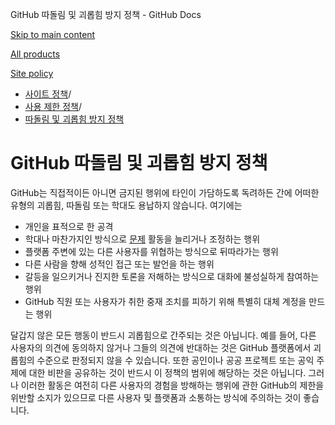 GitHub 따돌림 및 괴롭힘 방지 정책 - GitHub Docs

[Skip to main content](#main-content)

[All products](/ko)

[Site policy](/site-policy)

* [사이트 정책](/ko/site-policy)/
* [사용 제한 정책](/ko/site-policy/acceptable-use-policies)/
* [따돌림 및 괴롭힘 방지 정책](/ko/site-policy/acceptable-use-policies/github-bullying-and-harassment)

GitHub 따돌림 및 괴롭힘 방지 정책
==========

GitHub는 직접적이든 아니면 금지된 행위에 타인이 가담하도록 독려하든 간에 어떠한 유형의 괴롭힘, 따돌림 또는 학대도 용납하지 않습니다. 여기에는

* 개인을 표적으로 한 공격
* 학대나 마찬가지인 방식으로 [문제](/ko/site-policy/acceptable-use-policies/github-disrupting-the-experience-of-other-users) 활동을 늘리거나 조정하는 행위
* 플랫폼 주변에 있는 다른 사용자를 위협하는 방식으로 뒤따라가는 행위
* 다른 사람을 향해 성적인 접근 또는 발언을 하는 행위
* 갈등을 일으키거나 진지한 토론을 저해하는 방식으로 대화에 불성실하게 참여하는 행위
* GitHub 직원 또는 사용자가 취한 중재 조치를 피하기 위해 특별히 대체 계정을 만드는 행위

달갑지 않은 모든 행동이 반드시 괴롭힘으로 간주되는 것은 아닙니다. 예를 들어, 다른 사용자의 의견에 동의하지 않거나 그들의 의견에 반대하는 것은 GitHub 플랫폼에서 괴롭힘의 수준으로 판정되지 않을 수 있습니다. 또한 공인이나 공공 프로젝트 또는 공익 주제에 대한 비판을 공유하는 것이 반드시 이 정책의 범위에 해당하는 것은 아닙니다. 그러나 이러한 활동은 여전히 다른 사용자의 경험을 방해하는 행위에 관한 GitHub의 제한을 위반할 소지가 있으므로 다른 사용자 및 플랫폼과 소통하는 방식에 주의하는 것이 좋습니다.
